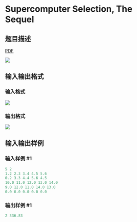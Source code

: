 # Supercomputer Selection, The Sequel

## 题目描述

[problemUrl]: https://uva.onlinejudge.org/index.php?option=com_onlinejudge&Itemid=8&category=6&page=show_problem&problem=361

[PDF](https://uva.onlinejudge.org/external/4/p420.pdf)

![](https://cdn.luogu.com.cn/upload/vjudge_pic/UVA420/8a1c4a94195d3939e9f21011ebd6040ceef7a059.png)

## 输入输出格式

### 输入格式

![](https://cdn.luogu.com.cn/upload/vjudge_pic/UVA420/e0bfa729bcb6f297020aa85cf08469e6c0964c0a.png)

### 输出格式

![](https://cdn.luogu.com.cn/upload/vjudge_pic/UVA420/869a59b9175390e924e93ed533778798882df587.png)

## 输入输出样例

### 输入样例 #1

```cpp
5 2
1.2 2.3 3.4 4.5 5.6
0.2 3.3 4.4 5.6 4.5
10.0 11.0 12.0 13.0 14.0
9.0 12.0 11.0 14.0 13.0
0.0 0.0 0.0 0.0 0.0
```


### 输出样例 #1

```cpp
2 336.83
```


